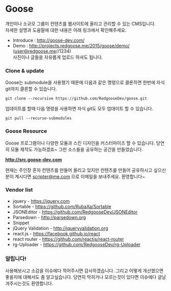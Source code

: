Goose
=====

개인이나 소규모 그룹이 컨텐츠를 웹사이트에 올리고 관리할 수 있는 CMS입니다.  
자세한 설명과 도움말에 대한 내용은 아래 링크에서 확인해주세요.

* Introduce : http://goose-dev.com/
* Demo : http://projects.redgoose.me/2015/goose/demo/ (user@redgoose.me//1234)  
사진이나 글들을 자유롭게 업로드 하셔도 됩니다.


### Clone & update

Goose는 submodule을 사용했기 때문에 다음과 같은 명령으로 클론하면 한번에 자식 git까지 클론할 수 있습니다.

```
git clone --recursive https://github.com/RedgooseDev/goose.git
```

업데이트를 할때 다음 명령을 사용하면 자식 git도 모두 업데이트 할 수 있습니다.
```
git pull --recurse-submodules
```


### Goose Resource
Goose 프로그램이나 다양한 모듈과 스킨 디자인을 커스터마이즈 할 수 있습니다. 당연히 모듈 제작도 가능하겠죠~ 그런 소스들을 공유하는 공간을 만들었습니다.

__http://src.goose-dev.com__

현재는 주인장 혼자 컨텐츠를 만들어 올리고 있지만 컨텐츠를 만들어 공유하시고 싶으신분이 계시다면 scripter@me.com 으로 이메일을 보내주세요. 환영합니다~


### Vendor list

* jquery - https://jquery.com
* Sortable - https://github.com/RubaXa/Sortable
* JSONEditor - https://github.com/RedgooseDev/JSONEditor
* Parsedown - http://parsedown.org
* Snippet
* jQuery Validation - http://jqueryvalidation.org
* react.js - https://facebook.github.io/react
* react router - https://github.com/reactjs/react-router
* rg-Uploader - https://github.com/RedgooseDev/rg-Uploader


### 알립니다!
사용해보시고 소감을 이슈에다 적어주시면 감사하겠습니다. 그리고 어떻게 개선했으면 좋을지에 대해서도 좀 알고싶습니다.
당연히 막히거나 모르는것이 있다면 이슈에다 글남겨주시는것도 환영합니다.
